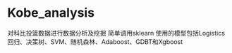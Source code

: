 # Kobe_analysis
对科比投篮数据进行数据分析及挖掘
简单调用sklearn 
使用的模型包括Logistics回归、决策树、SVM、随机森林、Adaboost、GDBT和Xgboost
